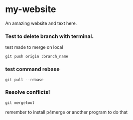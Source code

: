 # my-website

An amazing website and text here.

### Test to delete branch with terminal. 

test made to merge on local

`git push origin :branch_name`


### test command rebase

`git pull --rebase `

### Resolve conflicts!

`git mergetool`

remember to install p4merge or another program to do that
